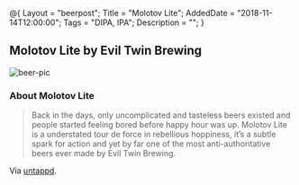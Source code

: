 @{ 
 Layout = "beerpost"; 
 Title = "Molotov Lite"; 
 AddedDate = "2018-11-14T12:00:00"; 
 Tags = "DIPA, IPA"; 
 Description = ""; 
 } 
 

## Molotov Lite by Evil Twin Brewing

![beer-pic]

### About Molotov Lite

> Back in the days, only uncomplicated and tasteless beers existed and people started feeling bored before happy hour was up. Molotov Lite is a understated tour de force in rebellious hoppiness, it’s a subtle spark for action and yet by far one of the most anti-authoritative beers ever made by Evil Twin Brewing.

Via [untappd][untappd-url].

[untappd-url]: <https://untappd.com/b/evil-twin-brewing-molotov-lite/888627>
[beer-pic]: https://jasonpowley.com/assets/img/2018-11-14-molotov-lite.jpeg "Molotov Lite by Evil Twin Brewing"
